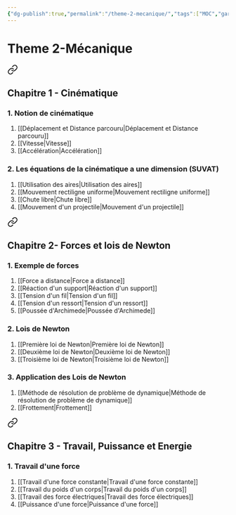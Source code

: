 ```yaml
---
{"dg-publish":true,"permalink":"/theme-2-mecanique/","tags":["MOC","gardenEntry","gardenEntry","gardenEntry","gardenEntry","gardenEntry","gardenEntry","gardenEntry","gardenEntry","gardenEntry"]}
---
```



# Theme 2-Mécanique

<div class="transclusion internal-embed is-loaded"><a class="markdown-embed-link" href="/chapitre-1-cinematique/" aria-label="Open link"><svg xmlns="http://www.w3.org/2000/svg" width="24" height="24" viewBox="0 0 24 24" fill="none" stroke="currentColor" stroke-width="2" stroke-linecap="round" stroke-linejoin="round" class="svg-icon lucide-link"><path d="M10 13a5 5 0 0 0 7.54.54l3-3a5 5 0 0 0-7.07-7.07l-1.72 1.71"></path><path d="M14 11a5 5 0 0 0-7.54-.54l-3 3a5 5 0 0 0 7.07 7.07l1.71-1.71"></path></svg></a><div class="markdown-embed">




## Chapitre 1 - Cinématique
### 1. Notion de cinématique
1. [[Déplacement et Distance parcouru\|Déplacement et Distance parcouru]]
2. [[Vitesse\|Vitesse]]
3. [[Accélération\|Accélération]]
### 2. Les équations de la cinématique a une dimension (SUVAT)
1. [[Utilisation des aires\|Utilisation des aires]]
2. [[Mouvement rectiligne uniforme\|Mouvement rectiligne uniforme]]
3. [[Chute libre\|Chute libre]]
4. [[Mouvement d'un projectile\|Mouvement d'un projectile]]

</div></div>


<div class="transclusion internal-embed is-loaded"><a class="markdown-embed-link" href="/chapitre-2-forces-et-lois-de-newton/" aria-label="Open link"><svg xmlns="http://www.w3.org/2000/svg" width="24" height="24" viewBox="0 0 24 24" fill="none" stroke="currentColor" stroke-width="2" stroke-linecap="round" stroke-linejoin="round" class="svg-icon lucide-link"><path d="M10 13a5 5 0 0 0 7.54.54l3-3a5 5 0 0 0-7.07-7.07l-1.72 1.71"></path><path d="M14 11a5 5 0 0 0-7.54-.54l-3 3a5 5 0 0 0 7.07 7.07l1.71-1.71"></path></svg></a><div class="markdown-embed">





## Chapitre 2- Forces et lois de Newton
### 1. Exemple de forces
1. [[Force a distance\|Force a distance]]
2. [[Réaction d'un support\|Réaction d'un support]]
3. [[Tension d'un fil\|Tension d'un fil]]
4. [[Tension d'un ressort\|Tension d'un ressort]]
5. [[Poussée d'Archimede\|Poussée d'Archimede]]
### 2. Lois de Newton
1. [[Première loi de Newton\|Première loi de Newton]]
2. [[Deuxième loi de Newton\|Deuxième loi de Newton]]
3. [[Troisième loi de Newton\|Troisième loi de Newton]]
### 3. Application des Lois de Newton
1. [[Méthode de résolution de problème de dynamique\|Méthode de résolution de problème de dynamique]]
2. [[Frottement\|Frottement]]

</div></div>


<div class="transclusion internal-embed is-loaded"><a class="markdown-embed-link" href="/chapitre-3-travail-d-une-force/" aria-label="Open link"><svg xmlns="http://www.w3.org/2000/svg" width="24" height="24" viewBox="0 0 24 24" fill="none" stroke="currentColor" stroke-width="2" stroke-linecap="round" stroke-linejoin="round" class="svg-icon lucide-link"><path d="M10 13a5 5 0 0 0 7.54.54l3-3a5 5 0 0 0-7.07-7.07l-1.72 1.71"></path><path d="M14 11a5 5 0 0 0-7.54-.54l-3 3a5 5 0 0 0 7.07 7.07l1.71-1.71"></path></svg></a><div class="markdown-embed">




## Chapitre 3 - Travail, Puissance et Energie
### 1. Travail d'une force
1. [[Travail d'une force constante\|Travail d'une force constante]]
2. [[Travail du poids d'un corps\|Travail du poids d'un corps]]
3. [[Travail des force électriques\|Travail des force électriques]]
4. [[Puissance d'une force\|Puissance d'une force]]


</div></div>
